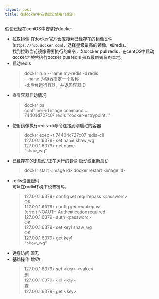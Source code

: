 ```yaml
---
layout: post
title: 在docker中安装运行使用redis!
---
```



假设已经在centOS中安装好docker

- 拉取镜像
  在docker官方仓库搜索已经存在的镜像文件(`https://hub.docker.com`)，选择星级最高的镜像，如redis。  
  找到拉取当前镜像需要执行的命令，如docker pull redis，在centOS中启动docker环境后执行docker pull redis 拉取最新镜像到本地。
- 启动redis  
  >docker run --name my-redis -d redis  
  >--name:为容器指定一个名称  
  >-d:后台运行容器，并返回容器ID  
- 查看容器启动情况  
  >docker ps  
  >container-id  image command  ...  
  >74404d727c07   redis "docker-entrypoint..."  
- 使用镜像执行redis-cli命令连接到刚启动的容器  
  >docker exec -it 74404d727c07 redis-cli  
  >127.0.0.1:6379> set name shaw_wg  
  >127.0.0.1:6379> get name  
  >"shaw_wg"  
- 已经存在的未启动/正在运行的镜像 启动或重新启动  
  >docker start \<image id>
  >docker restart \<image id>
- redis设置密码  
  可以在redis环境下设置密码，  
  >127.0.0.1:6379> config set requirepass \<password>  
  >OK  
  >127.0.0.1:6379> config get requirepass  
  >(error) NOAUTH Authentication required.  
  >127.0.0.1:6379> auth \<password>  
  >OK  
  >127.0.0.1:6379> set key1 shaw_wg  
  >OK  
  >127.0.0.1:6379> get key1  
  >"shaw_wg"  
- 远程访问
  暂无
- 基础操作
  增/改  
  >127.0.0.1:6379> set \<key> \<value>  
  删  
  >127.0.0.1:6379> del \<key>  
  查  
  >127.0.0.1:6379> get \<key>  
  
